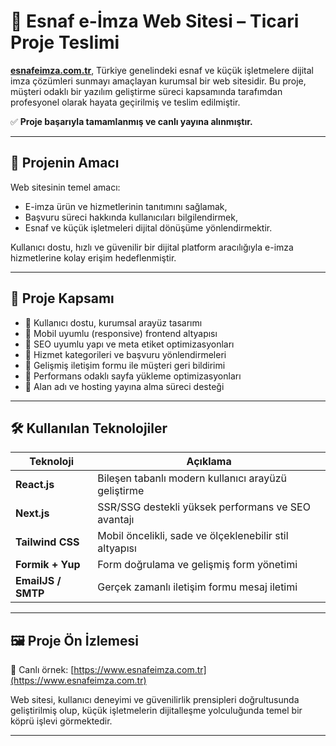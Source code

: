 # 🧾 Esnaf e-İmza Web Sitesi – Ticari Proje Teslimi

**[esnafeimza.com.tr](https://www.esnafeimza.com.tr)**, Türkiye genelindeki esnaf ve küçük işletmelere dijital imza çözümleri sunmayı amaçlayan kurumsal bir web sitesidir. Bu proje, müşteri odaklı bir yazılım geliştirme süreci kapsamında tarafımdan profesyonel olarak hayata geçirilmiş ve teslim edilmiştir.

✅ **Proje başarıyla tamamlanmış ve canlı yayına alınmıştır.**

---

## 🎯 Projenin Amacı

Web sitesinin temel amacı:
- E-imza ürün ve hizmetlerinin tanıtımını sağlamak,
- Başvuru süreci hakkında kullanıcıları bilgilendirmek,
- Esnaf ve küçük işletmeleri dijital dönüşüme yönlendirmektir.

Kullanıcı dostu, hızlı ve güvenilir bir dijital platform aracılığıyla e-imza hizmetlerine kolay erişim hedeflenmiştir.

---

## 🧩 Proje Kapsamı

- 🔹 Kullanıcı dostu, kurumsal arayüz tasarımı
- 🔹 Mobil uyumlu (responsive) frontend altyapısı
- 🔹 SEO uyumlu yapı ve meta etiket optimizasyonları
- 🔹 Hizmet kategorileri ve başvuru yönlendirmeleri
- 🔹 Gelişmiş iletişim formu ile müşteri geri bildirimi
- 🔹 Performans odaklı sayfa yükleme optimizasyonları
- 🔹 Alan adı ve hosting yayına alma süreci desteği

---

## 🛠️ Kullanılan Teknolojiler

| Teknoloji | Açıklama |
|----------|----------|
| **React.js** | Bileşen tabanlı modern kullanıcı arayüzü geliştirme |
| **Next.js** | SSR/SSG destekli yüksek performans ve SEO avantajı |
| **Tailwind CSS** | Mobil öncelikli, sade ve ölçeklenebilir stil altyapısı |
| **Formik + Yup** | Form doğrulama ve gelişmiş form yönetimi |
| **EmailJS / SMTP** | Gerçek zamanlı iletişim formu mesaj iletimi |

---

## 🖼️ Proje Ön İzlemesi

🔗 Canlı örnek: [https://www.esnafeimza.com.tr](https://www.esnafeimza.com.tr)

Web sitesi, kullanıcı deneyimi ve güvenilirlik prensipleri doğrultusunda geliştirilmiş olup, küçük işletmelerin dijitalleşme yolculuğunda temel bir köprü işlevi görmektedir.

---

